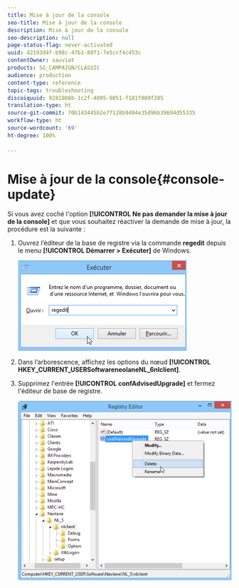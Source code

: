 ```yaml
---
title: Mise à jour de la console
seo-title: Mise à jour de la console
description: Mise à jour de la console
seo-description: null
page-status-flag: never-activated
uuid: d2193d4f-b98c-47b1-88f1-7e5ccf4c453c
contentOwner: sauviat
products: SG_CAMPAIGN/CLASSIC
audience: production
content-type: reference
topic-tags: troubleshooting
discoiquuid: 9281808b-1c2f-4095-9051-f181f089f205
translation-type: ht
source-git-commit: 70b143445b2e77128b9404e35d96b39694d55335
workflow-type: ht
source-wordcount: '69'
ht-degree: 100%

---
```



# Mise à jour de la console{#console-update}

Si vous avez coché l&#39;option **[!UICONTROL Ne pas demander la mise à jour de la console]** et que vous souhaitez réactiver la demande de mise à jour, la procédure est la suivante :

1. Ouvrez l’éditeur de la base de registre via la commande **regedit** depuis le menu **[!UICONTROL Démarrer > Exécuter]** de Windows.

   ![](assets/ncs_console_update_1.png)

1. Dans l’arborescence, affichez les options du nœud **[!UICONTROL HKEY_CURRENT_USERSoftwareneolaneNL_6nlclient]**.
1. Supprimez l&#39;entrée **[!UICONTROL confAdvisedUpgrade]** et fermez l&#39;éditeur de base de registre.

   ![](assets/ncs_console_update_2.png)


